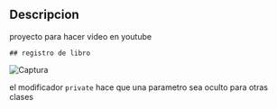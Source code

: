 ## Descripcion 
proyecto para hacer video en youtube

~~~
## registro de libro
~~~

![Captura](https://user-images.githubusercontent.com/65502311/186948433-d41a1be2-4ed6-4f7a-855d-435032edf955.PNG)

    


el modificador `private` hace que una parametro sea oculto para otras clases
